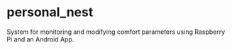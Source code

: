 # personal_nest
System for monitoring and modifying comfort parameters using Raspberry Pi and an Android App.
